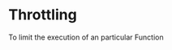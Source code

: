 # Throttling
To limit the execution of an particular Function

<!--  <script>
        const btn = document.querySelector("#throttle");
 
        // Throttling Function
        const throttleFunction = (func, delay) => {
 
            // Previously called time of the function
            let prev = 0;
            return (...args) => {
                // Current called time of the function
                let now = new Date().getTime();
 
                // Logging the difference
                // between previously 
                // called and current called timings
                console.log(now - prev, delay);
 
                // If difference is greater
                // than delay call
                // the function again.
                if (now - prev > delay) {
                    prev = now;
 
                    // "..." is the spread
                    // operator here 
                    // returning the function with the 
                    // array of arguments
                    return func(...args);
                }
            }
        }
        btn.addEventListener("click",
            throttleFunction(() => {
                console.log("button is clicked")
            }, 1500));
    </script>
  -->